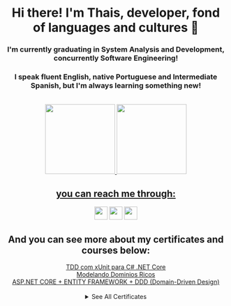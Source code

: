 <div align="center">
  <h1> Hi there! I'm Thais, developer, fond of languages and cultures 👋 </h1>
   <h3 > I'm currently graduating in System Analysis and Development, concurrently Software Engineering! </h3>
  <h3 > I speak fluent English, native Portuguese and Intermediate Spanish, but I'm always learning something new! </h3>
</div>
<div align="center"><br>
  <a href="https://github.com/ThaisAbreuCarvalho">
  <img height="160em" src="https://awesome-github-stats.azurewebsites.net/user-stats/ThaisAbreuCarvalho?cardType=github&theme=great-gatsby"/>
  <img height="160em" src="https://github-readme-stats.vercel.app/api/top-langs/?username=ThaisAbreuCarvalho&layout=compact&langs_count=7&theme=great-gatsby"/>
</div>
<div style="display: inline_block" align="center">
 
  <h2>you can reach me through: </h2>
  <a  href="https://www.linkedin.com/in/thais-carvalho-9776a2199/"><img height="30em" src="https://img.shields.io/badge/LinkedIn-0077B5?style=for-the-badge&logo=linkedin&logoColor=white"/></a>
  <a  href="mailto:thaisabreucarvalho@gmail.com"><img height="30em" src="https://img.shields.io/badge/Gmail-D14836?style=for-the-badge&logo=gmail&logoColor=white"/></a>
  <a  href="https://api.whatsapp.com/send?phone=5541987180623"><img height="30em" src="https://img.shields.io/badge/WhatsApp-25D366?style=for-the-badge&logo=whatsapp&logoColor=white"/></a>
</div>
  <div style="display: inline_block" align="center">
     <h2>And you can see more about my certificates and courses below: </h2>
      <a href="https://github.com/ThaisAbreuCarvalho/ThaisAbreuCarvalho/blob/main/certficados/TDD%20com%20xUnit%20para%20C%23%20.NET%20Core.pdf">TDD com xUnit para C# .NET Core</a><br>
     <a href="https://github.com/ThaisAbreuCarvalho/ThaisAbreuCarvalho/blob/main/certficados/RichDomainModeling.pdf">Modelando Dominios Ricos</a><br>
    <a href="https://github.com/ThaisAbreuCarvalho/ThaisAbreuCarvalho/blob/main/certficados/ASP.NET%20CORE%20%2B%20ENTITY%20FRAMEWORK%20%2B%20DDD%20(Domain-Driven%20Design).pdf">ASP.NET CORE + ENTITY FRAMEWORK + DDD (Domain-Driven Design)</a><br>
    <br>
    <details>
    <summary>See All Certificates</summary>   
       <a href="https://github.com/ThaisAbreuCarvalho/ThaisAbreuCarvalho/blob/main/certficados/Refatorando%20para%20testes%20de%20unidade.pdf">Refatorando para testes de unidades</a><br>
         <a href="https://github.com/ThaisAbreuCarvalho/ThaisAbreuCarvalho/blob/main/certficados/ASP%20NET%20(C%23)%20-%20Programa%C3%A7%C3%A3o%20em%20Camadas%20-%20CRUD%20completo.pdf">ASP NET (C#) - Programação em Camadas - CRUD completo</a><br>
     <a href="https://github.com/ThaisAbreuCarvalho/ThaisAbreuCarvalho/blob/main/certficados/C%23%20COMPLETO%20Programa%C3%A7%C3%A3o%20Orientada%20a%20Objetos%20%2B%20Projetos.pdf">C# COMPLETO Programação Orientada a Objetos + Projetos</a><br>
       <a href="https://github.com/ThaisAbreuCarvalho/ThaisAbreuCarvalho/blob/main/certficados/ThaisCarvalho_Hackathon%20Portuguese-%20Certificate%20of%20Attendance%20(Meta)%20-%20Google%20Docs.pdf">Meta Hackaton 2022: product thinking, quiz and coding challenges</a><br>
         <a href="https://github.com/ThaisAbreuCarvalho/ThaisAbreuCarvalho/blob/main/certficados/2020-SABFP-HONORABLE.pdf">ICPC Internation Programming Contest 2020</a>
</details>
  </div>
